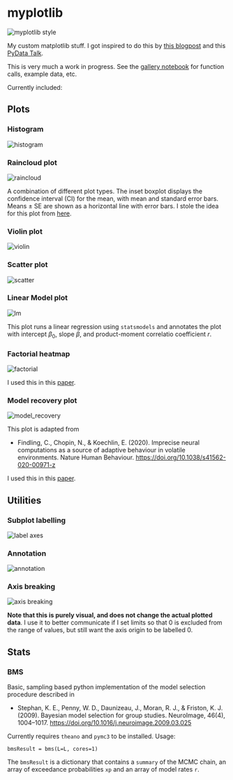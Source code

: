 # myplotlib

![myplotlib style](examples/combination.png)

My custom matplotlib stuff. I got inspired to do this by [this blogpost](https://colcarroll.github.io/yourplotlib/) and this [PyData Talk](https://www.youtube.com/watch?v=NV4Y75ZUDJA).

This is very much a work in progress. See the [gallery notebook](https://github.com/moltaire/myplotlib/blob/master/gallery.ipynb) for function calls, example data, etc.

Currently included:

## Plots

### Histogram

![histogram](examples/histogram.png)

### Raincloud plot

![raincloud](examples/raincloud.png)

A combination of different plot types. The inset boxplot displays the confidence interval (CI) for the mean, with mean and standard error bars. Means ± SE are shown as a horizontal line with error bars. I stole the idea for this plot from [here](https://doi.org/10.1017/S0033291722001593).

### Violin plot

![violin](examples/violin.png)

### Scatter plot

![scatter](examples/scatter.png)

### Linear Model plot

![lm](examples/lm.png)

This plot runs a linear regression using `statsmodels` and annotates the plot with intercept $\beta_0$, slope $\beta$, and product-moment correlatio coefficient $r$.

### Factorial heatmap

![factorial](examples/factorial_heatmap.png)

I used this in this [paper](https://journals.plos.org/ploscompbiol/article?id=10.1371/journal.pcbi.1010283).

### Model recovery plot

![model_recovery](examples/model_recovery.png)

This plot is adapted from

- Findling, C., Chopin, N., & Koechlin, E. (2020). Imprecise neural computations as a source of adaptive behaviour in volatile environments. Nature Human Behaviour. https://doi.org/10.1038/s41562-020-00971-z

I used this in this [paper](https://journals.plos.org/ploscompbiol/article?id=10.1371/journal.pcbi.1010283).

## Utilities

### Subplot labelling

![label axes](examples/labelAxes.png)

### Annotation

![annotation](examples/hTextLine.png)

### Axis breaking

![axis breaking](examples/breakAxes.png)

**Note that this is purely visual, and does not change the actual plotted data**. I use it to better communicate if I set limits so that 0 is excluded from the range of values, but still want the axis origin to be labelled 0.

## Stats

### BMS

Basic, sampling based python implementation of the model selection procedure described in

- Stephan, K. E., Penny, W. D., Daunizeau, J., Moran, R. J., & Friston, K. J. (2009). Bayesian model selection for group studies. NeuroImage, 46(4), 1004–1017. https://doi.org/10.1016/j.neuroimage.2009.03.025

Currently requires `theano` and `pymc3` to be installed. Usage:

`bmsResult = bms(L=L, cores=1)`

The `bmsResult` is a dictionary that contains a `summary` of the MCMC chain, an array of exceedance probabilities `xp` and an array of model rates `r`.
